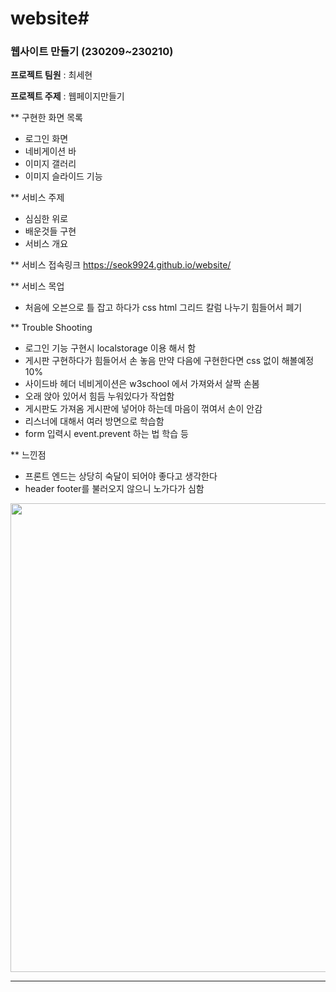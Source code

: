 # website#
### 웹사이트 만들기 (230209~230210)

**프로젝트 팀원** : 최세현

**프로젝트 주제** : 웹페이지만들기

** 구현한 화면 목록
- 로그인 화면
- 네비게이션 바 
- 이미지 갤러리
- 이미지 슬라이드 기능

** 서비스 주제
- 심심한 위로
- 배운것들 구현
- 서비스 개요 

** 서비스 접속링크
https://seok9924.github.io/website/

** 서비스 목업
- 처음에 오븐으로 틀 잡고 하다가 css html 그리드 칼럼 나누기 힘들어서 폐기

** Trouble Shooting 
- 로그인 기능 구현시 localstorage 이용 해서 함 
- 게시판 구현하다가 힘들어서 손 놓음 만약 다음에 구현한다면 css 없이 해볼예정 10%
- 사이드바 헤더 네비게이션은 w3school 에서 가져와서 살짝 손봄 
- 오래 앉아 있어서 힘듬 누워있다가 작업함
- 게시판도 가져옴 게시판에 넣어야 하는데 마음이 꺾여서 손이 안감
- 리스너에 대해서 여러 방면으로 학습함 
- form 입력시 event.prevent 하는 법 학습 등 

** 느낀점
- 프론트 엔드는 상당히 숙달이 되어야 좋다고 생각한다
- header footer를 불러오지 않으니 노가다가 심함

<div align='center'>
  <img src="https://api.cdn.visitjeju.net/photomng/imgpath/201904/12/c43b23a1-2d6c-48cb-b42b-14b5e54efe3a.jpg" width="750">
</div>
<hr/>

